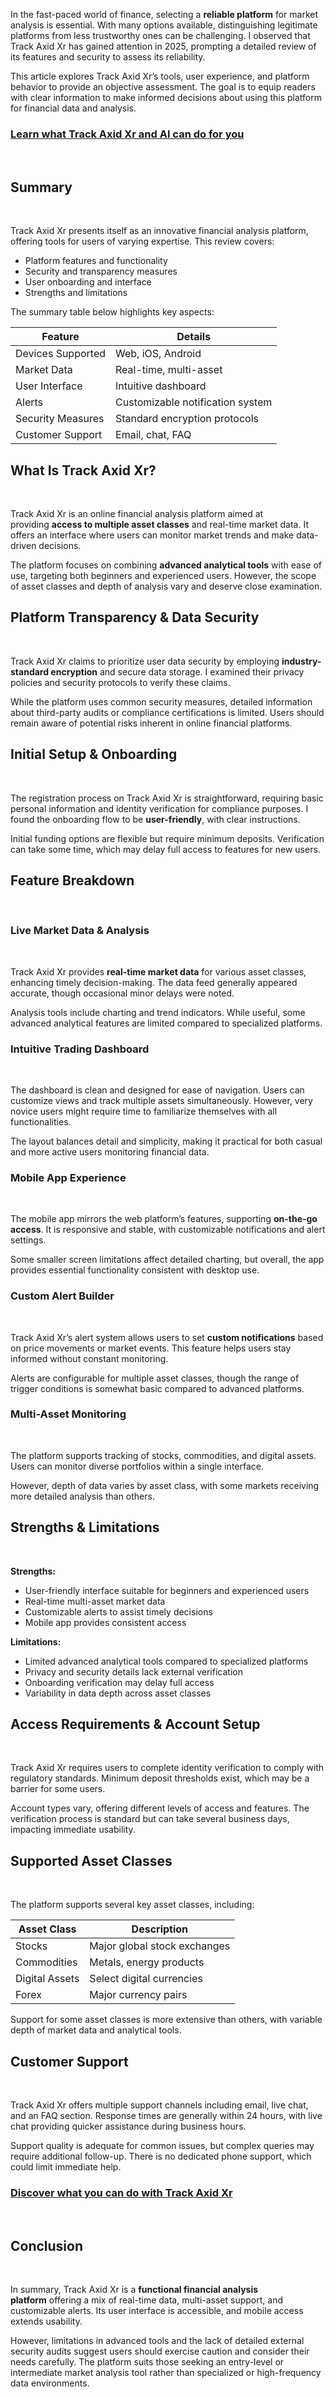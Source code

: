 <div class="Layout-main" data-view-component="true">
<div data-target="react-partial.reactRoot">
<div class="OverviewContent-module__Box--uNd1J">
<div class="OverviewContent-module__Box_11--Tqhu2">
<div class="OverviewRepoFiles-module__Box_1--xSt0T">
<div class="OverviewRepoFiles-module__Box_2--yIjMp">
<div class="Box-sc-g0xbh4-0 js-snippet-clipboard-copy-unpositioned DirectoryRichtextContent-module__SharedMarkdownContent--YORdJ" data-hpc="true"><article class="markdown-body entry-content container-lg">
<p dir="auto">In the fast-paced world of finance, selecting a <strong>reliable platform</strong> for market analysis is essential. With many options available, distinguishing legitimate platforms from less trustworthy ones can be challenging. I observed that Track Axid Xr has gained attention in 2025, prompting a detailed review of its features and security to assess its reliability.</p>
<p dir="auto">This article explores Track Axid Xr’s tools, user experience, and platform behavior to provide an objective assessment. The goal is to equip readers with clear information to make informed decisions about using this platform for financial data and analysis.</p>

<div class="markdown-heading" dir="auto">
<h3 class="heading-element" dir="auto" tabindex="-1"><a href="https://fiynance.com/LFSH3XHN?f=Track+Axid+Xr " rel="nofollow"> Learn what Track Axid Xr and AI can do for you</a></h3>
&nbsp;

</div>
<div class="markdown-heading" dir="auto">
<h2 class="heading-element" dir="auto" tabindex="-1">Summary</h2>
&nbsp;

</div>
<p dir="auto">Track Axid Xr presents itself as an innovative financial analysis platform, offering tools for users of varying expertise. This review covers:</p>

<ul dir="auto">
 	<li>Platform features and functionality</li>
 	<li>Security and transparency measures</li>
 	<li>User onboarding and interface</li>
 	<li>Strengths and limitations</li>
</ul>
<p dir="auto">The summary table below highlights key aspects:</p>

<table>
<thead>
<tr>
<th>Feature</th>
<th>Details</th>
</tr>
</thead>
<tbody>
<tr>
<td>Devices Supported</td>
<td>Web, iOS, Android</td>
</tr>
<tr>
<td>Market Data</td>
<td>Real-time, multi-asset</td>
</tr>
<tr>
<td>User Interface</td>
<td>Intuitive dashboard</td>
</tr>
<tr>
<td>Alerts</td>
<td>Customizable notification system</td>
</tr>
<tr>
<td>Security Measures</td>
<td>Standard encryption protocols</td>
</tr>
<tr>
<td>Customer Support</td>
<td>Email, chat, FAQ</td>
</tr>
</tbody>
</table>
<div class="markdown-heading" dir="auto">
<h2 class="heading-element" dir="auto" tabindex="-1">What Is Track Axid Xr?</h2>
&nbsp;

</div>
<p dir="auto">Track Axid Xr is an online financial analysis platform aimed at providing <strong>access to multiple asset classes</strong> and real-time market data. It offers an interface where users can monitor market trends and make data-driven decisions.</p>
<p dir="auto">The platform focuses on combining <strong>advanced analytical tools</strong> with ease of use, targeting both beginners and experienced users. However, the scope of asset classes and depth of analysis vary and deserve close examination.</p>

<div class="markdown-heading" dir="auto">
<h2 class="heading-element" dir="auto" tabindex="-1">Platform Transparency &amp; Data Security</h2>
&nbsp;

</div>
<p dir="auto">Track Axid Xr claims to prioritize user data security by employing <strong>industry-standard encryption</strong> and secure data storage. I examined their privacy policies and security protocols to verify these claims.</p>
<p dir="auto">While the platform uses common security measures, detailed information about third-party audits or compliance certifications is limited. Users should remain aware of potential risks inherent in online financial platforms.</p>

<div class="markdown-heading" dir="auto">
<h2 class="heading-element" dir="auto" tabindex="-1">Initial Setup &amp; Onboarding</h2>
&nbsp;

</div>
<p dir="auto">The registration process on Track Axid Xr is straightforward, requiring basic personal information and identity verification for compliance purposes. I found the onboarding flow to be <strong>user-friendly</strong>, with clear instructions.</p>
<p dir="auto">Initial funding options are flexible but require minimum deposits. Verification can take some time, which may delay full access to features for new users.</p>

<div class="markdown-heading" dir="auto">
<h2 class="heading-element" dir="auto" tabindex="-1">Feature Breakdown</h2>
&nbsp;

</div>
<div class="markdown-heading" dir="auto">
<h3 class="heading-element" dir="auto" tabindex="-1">Live Market Data &amp; Analysis</h3>
&nbsp;

</div>
<p dir="auto">Track Axid Xr provides <strong>real-time market data</strong> for various asset classes, enhancing timely decision-making. The data feed generally appeared accurate, though occasional minor delays were noted.</p>
<p dir="auto">Analysis tools include charting and trend indicators. While useful, some advanced analytical features are limited compared to specialized platforms.</p>

<div class="markdown-heading" dir="auto">
<h3 class="heading-element" dir="auto" tabindex="-1">Intuitive Trading Dashboard</h3>
&nbsp;

</div>
<p dir="auto">The dashboard is clean and designed for ease of navigation. Users can customize views and track multiple assets simultaneously. However, very novice users might require time to familiarize themselves with all functionalities.</p>
<p dir="auto">The layout balances detail and simplicity, making it practical for both casual and more active users monitoring financial data.</p>

<div class="markdown-heading" dir="auto">
<h3 class="heading-element" dir="auto" tabindex="-1">Mobile App Experience</h3>
&nbsp;

</div>
<p dir="auto">The mobile app mirrors the web platform’s features, supporting <strong>on-the-go access</strong>. It is responsive and stable, with customizable notifications and alert settings.</p>
<p dir="auto">Some smaller screen limitations affect detailed charting, but overall, the app provides essential functionality consistent with desktop use.</p>

<div class="markdown-heading" dir="auto">
<h3 class="heading-element" dir="auto" tabindex="-1">Custom Alert Builder</h3>
&nbsp;

</div>
<p dir="auto">Track Axid Xr’s alert system allows users to set <strong>custom notifications</strong> based on price movements or market events. This feature helps users stay informed without constant monitoring.</p>
<p dir="auto">Alerts are configurable for multiple asset classes, though the range of trigger conditions is somewhat basic compared to advanced platforms.</p>

<div class="markdown-heading" dir="auto">
<h3 class="heading-element" dir="auto" tabindex="-1">Multi-Asset Monitoring</h3>
&nbsp;

</div>
<p dir="auto">The platform supports tracking of stocks, commodities, and digital assets. Users can monitor diverse portfolios within a single interface.</p>
<p dir="auto">However, depth of data varies by asset class, with some markets receiving more detailed analysis than others.</p>

<div class="markdown-heading" dir="auto">
<h2 class="heading-element" dir="auto" tabindex="-1">Strengths &amp; Limitations</h2>
&nbsp;

</div>
<p dir="auto"><strong>Strengths:</strong></p>

<ul dir="auto">
 	<li>User-friendly interface suitable for beginners and experienced users</li>
 	<li>Real-time multi-asset market data</li>
 	<li>Customizable alerts to assist timely decisions</li>
 	<li>Mobile app provides consistent access</li>
</ul>
<p dir="auto"><strong>Limitations:</strong></p>

<ul dir="auto">
 	<li>Limited advanced analytical tools compared to specialized platforms</li>
 	<li>Privacy and security details lack external verification</li>
 	<li>Onboarding verification may delay full access</li>
 	<li>Variability in data depth across asset classes</li>
</ul>
<div class="markdown-heading" dir="auto">
<h2 class="heading-element" dir="auto" tabindex="-1">Access Requirements &amp; Account Setup</h2>
&nbsp;

</div>
<p dir="auto">Track Axid Xr requires users to complete identity verification to comply with regulatory standards. Minimum deposit thresholds exist, which may be a barrier for some users.</p>
<p dir="auto">Account types vary, offering different levels of access and features. The verification process is standard but can take several business days, impacting immediate usability.</p>

<div class="markdown-heading" dir="auto">
<h2 class="heading-element" dir="auto" tabindex="-1">Supported Asset Classes</h2>
&nbsp;

</div>
<p dir="auto">The platform supports several key asset classes, including:</p>

<table>
<thead>
<tr>
<th>Asset Class</th>
<th>Description</th>
</tr>
</thead>
<tbody>
<tr>
<td>Stocks</td>
<td>Major global stock exchanges</td>
</tr>
<tr>
<td>Commodities</td>
<td>Metals, energy products</td>
</tr>
<tr>
<td>Digital Assets</td>
<td>Select digital currencies</td>
</tr>
<tr>
<td>Forex</td>
<td>Major currency pairs</td>
</tr>
</tbody>
</table>
<p dir="auto">Support for some asset classes is more extensive than others, with variable depth of market data and analytical tools.</p>

<div class="markdown-heading" dir="auto">
<h2 class="heading-element" dir="auto" tabindex="-1">Customer Support</h2>
&nbsp;

</div>
<p dir="auto">Track Axid Xr offers multiple support channels including email, live chat, and an FAQ section. Response times are generally within 24 hours, with live chat providing quicker assistance during business hours.</p>
<p dir="auto">Support quality is adequate for common issues, but complex queries may require additional follow-up. There is no dedicated phone support, which could limit immediate help.</p>

<div class="markdown-heading" dir="auto">
<h3 class="heading-element" dir="auto" tabindex="-1"><a href="https://fiynance.com/LFSH3XHN?f=Track+Axid+Xr " rel="nofollow"> Discover what you can do with Track Axid Xr</a></h3>
&nbsp;

</div>
<div class="markdown-heading" dir="auto">
<h2 class="heading-element" dir="auto" tabindex="-1">Conclusion</h2>
&nbsp;

</div>
<p dir="auto">In summary, Track Axid Xr is a <strong>functional financial analysis platform</strong> offering a mix of real-time data, multi-asset support, and customizable alerts. Its user interface is accessible, and mobile access extends usability.</p>
<p dir="auto">However, limitations in advanced tools and the lack of detailed external security audits suggest users should exercise caution and consider their needs carefully. The platform suits those seeking an entry-level or intermediate market analysis tool rather than specialized or high-frequency data environments.</p>

</article></div>
</div>
</div>
</div>
</div>
</div>
</div>
<div class="Layout-sidebar" data-view-component="true">
<div class="BorderGrid about-margin" data-pjax="">
<div class="BorderGrid-row">
<div class="BorderGrid-cell">
<div class="hide-sm hide-md"></div>
</div>
</div>
</div>
</div>
